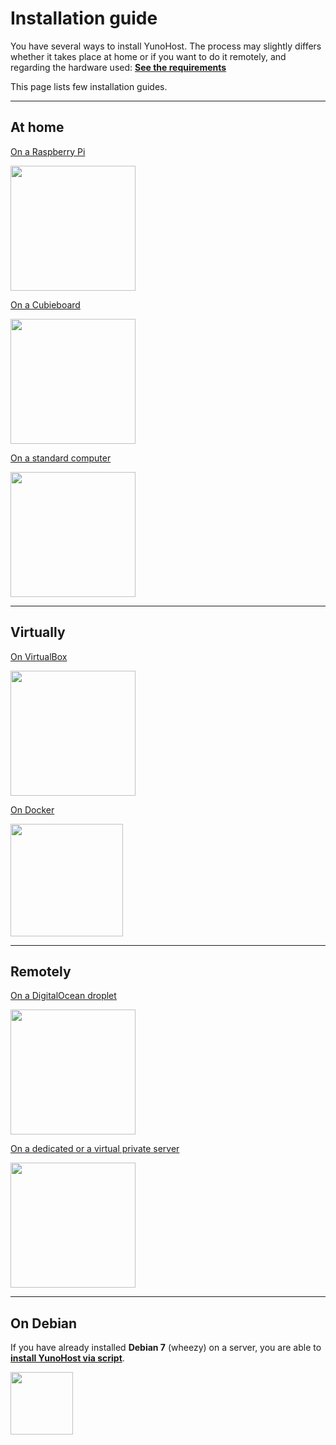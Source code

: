# Installation guide

You have several ways to install YunoHost. The process may slightly differs whether it takes place at home or if you want to do it remotely, and regarding the hardware used: **[See the requirements](/hardware)**

This page lists few installation guides.

---

## At home

<div class="row">

<div class="col col-md-3 text-center">
<a href="/install_on_raspberry"><p>On a Raspberry Pi</p><img width=200 src="https://yunohost.org/images/Raspberry_Pi_-_Model_A.jpg"></a>
</div>

<div class="col col-md-3 text-center">
<a href="/install_on_cubieboard"><p>On a Cubieboard</p><img src="https://yunohost.org/images/cubieboard2.png" width=200></a>
</div>

<div class="col col-md-3 text-center">
<a href="/install_iso"><p>On a standard computer</p><img src="https://yunohost.org/images/laptop.png" width=200></a>
</div>

</div>

---

## Virtually

<div class="row">

<div class="col col-md-3 text-center">
<a href="/install_on_virtualbox"><p>On VirtualBox</p><img width=200 src="https://yunohost.org/images/virtualbox.png"></a>
</div>


<div class="col col-md-3 text-center">
<a href="/docker"><p>On Docker</p><img width=180 src="https://yunohost.org/images/docker.png"></a>
</div>

</div>

---

## Remotely

<div class="row">

<div class="col col-md-3 text-center">
<a href="/install_on_digitalocean"><p>On a DigitalOcean droplet</p><img width=200 src="https://yunohost.org/images/digitalocean.png"></a>
</div>

<div class="col col-md-3 text-center">
<a href="/install_on_dedicated_server"><p>On a dedicated or a virtual private server</p><img width=200 src="https://yunohost.org/images/vps.png"></a>
</div>

</div>

---

## On Debian

If you have already installed **Debian 7** (wheezy) on a server, you are able to **[install YunoHost via script](/install_on_debian)**.

<a href="/install_on_debian"><img width=100 src="https://yunohost.org/images/debian-logo.png"></a>
